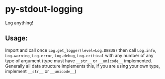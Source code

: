 # py-stdout-logging

Log anything!

Usage:
------

Import and call once `Log.get_logger(level=Log.DEBUG)` then call `Log.info`,
`Log.warning`, `Log.error`, `Log.debug`, `Log.critical` with any number of any
type of argument (type must have `__str__` or `__unicode__` implemented.
Generally all data structure implements this, if you are using your own type,
implement `__str__` or `__unicode__`)
